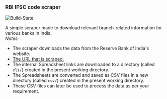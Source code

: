 ### RBI IFSC code scraper  
  
![Build-State](https://travis-ci.org/rn4ir/bankinfo-parser.svg?branch=master)  
  
A simple scraper made to download relevant branch-related information for various banks in India.  
*Notes:*
- The scraper downloads the data from the Reserve Bank of India's website.
- [The URL that is scraped.](https://www.rbi.org.in/Scripts/bs_viewcontent.aspx?Id=2009)
- The internal Spreadsheet links are downloaded to a directory (called `xls/`) created in the present working directory.
- The Spreadsheets are converted and saved as CSV files in a new directory (called `csv/`) created in the present working directory.
- These CSV files can later be used to process the data as per your requirement.
